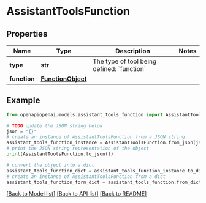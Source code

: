 # AssistantToolsFunction


## Properties

Name | Type | Description | Notes
------------ | ------------- | ------------- | -------------
**type** | **str** | The type of tool being defined: &#x60;function&#x60; | 
**function** | [**FunctionObject**](FunctionObject.md) |  | 

## Example

```python
from openapiopenai.models.assistant_tools_function import AssistantToolsFunction

# TODO update the JSON string below
json = "{}"
# create an instance of AssistantToolsFunction from a JSON string
assistant_tools_function_instance = AssistantToolsFunction.from_json(json)
# print the JSON string representation of the object
print(AssistantToolsFunction.to_json())

# convert the object into a dict
assistant_tools_function_dict = assistant_tools_function_instance.to_dict()
# create an instance of AssistantToolsFunction from a dict
assistant_tools_function_form_dict = assistant_tools_function.from_dict(assistant_tools_function_dict)
```
[[Back to Model list]](../README.md#documentation-for-models) [[Back to API list]](../README.md#documentation-for-api-endpoints) [[Back to README]](../README.md)


